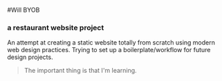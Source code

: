 #Will BYOB

### a restaurant website project

An attempt at creating a static website totally from scratch using modern web design practices. Trying to set up a boilerplate/workflow for future design projects.

>The important thing is that I'm learning.


